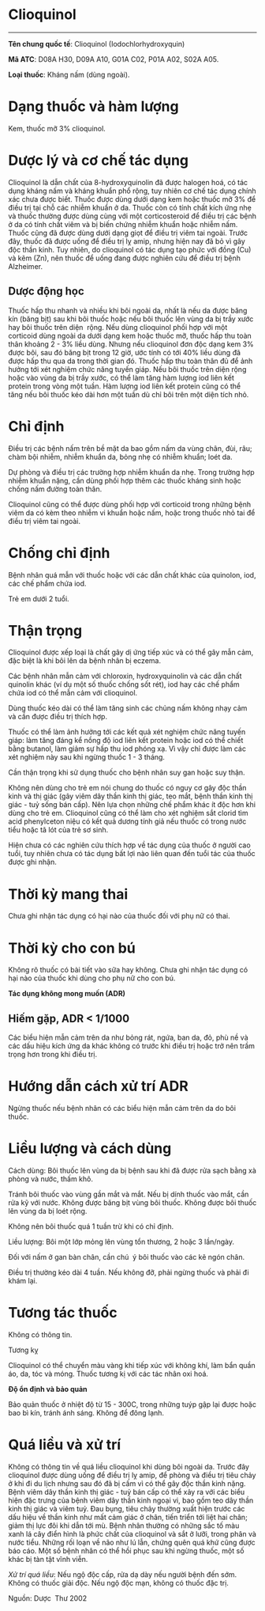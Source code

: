 # Clioquinol

---

**Tên chung quốc tế**: Clioquinol (Iodochlorhydroxyquin)

**Mã ATC**: D08A H30, D09A A10, G01A C02, P01A A02, S02A A05.

**Loại thuốc**: Kháng nấm (dùng ngoài).

# Dạng thuốc và hàm lượng

Kem, thuốc mỡ 3% clioquinol.

# **Dược lý và cơ chế tác dụng**

Clioquinol là dẫn chất của 8-hydroxyquinolin đã được halogen hoá, có tác dụng kháng nấm và kháng khuẩn phổ rộng, tuy nhiên cơ chế tác dụng chính xác chưa được biết. Thuốc được dùng dưới dạng kem hoặc thuốc mỡ 3% để điều trị tại chỗ các nhiễm khuẩn ở da. Thuốc còn có tính chất kích ứng nhẹ và thuốc thường được dùng cùng với một corticosteroid để điều trị các bệnh ở da có tính chất viêm và bị biến chứng nhiễm khuẩn hoặc nhiễm nấm. Thuốc cũng đã được dùng dưới dạng giọt để điều trị viêm tai ngoài. Trước đây, thuốc đã được uống để điều trị lỵ amip, nhưng hiện nay đã bỏ vì gây độc thần kinh. Tuy nhiên, do clioquinol có tác dụng tạo phức với đồng (Cu)  và kẽm (Zn), nên thuốc để uống đang được nghiên cứu để điều trị bệnh Alzheimer.

## Dược động học

Thuốc hấp thu nhanh và nhiều khi bôi ngoài da, nhất là nếu da được băng kín (băng bịt) sau khi bôi thuốc hoặc nếu bôi thuốc lên vùng da bị trầy xước hay bôi thuốc trên diện  rộng. Nếu dùng clioquinol phối hợp với một corticoid dùng ngoài da dưới dạng kem hoặc thuốc mỡ, thuốc hấp thu toàn thân khoảng 2 - 3% liều dùng. Nhưng nếu clioquinol đơn độc dạng kem 3% được bôi, sau đó băng bịt trong 12 giờ, ước tính có tới 40% liều dùng đã được hấp thu qua da trong thời gian đó. Thuốc hấp thu toàn thân đủ để ảnh hưởng tới xét nghiệm chức năng tuyến giáp. Nếu bôi thuốc trên diện rộng hoặc vào vùng da bị trầy xước, có thể làm tăng hàm lượng iod liên kết protein trong vòng một tuần. Hàm lượng iod liên kết protein cũng có thể tăng nếu bôi thuốc kéo dài hơn một tuần dù chỉ bôi trên một diện tích nhỏ.

# **Chỉ định**

Điều trị các bệnh nấm trên bề mặt da bao gồm nấm da vùng chân, đùi, râu; chàm bội nhiễm, nhiễm khuẩn da, bỏng nhẹ có nhiễm khuẩn; loét da.

Dự phòng và điều trị các trường hợp nhiễm khuẩn da nhẹ. Trong trường hợp nhiễm khuẩn nặng, cần dùng phối hợp thêm các thuốc kháng sinh hoặc chống nấm đường toàn thân.

Clioquinol cũng có thể được dùng phối hợp với corticoid trong những bệnh viêm da có kèm theo nhiễm vi khuẩn hoặc nấm, hoặc trong thuốc nhỏ tai để điều trị viêm tai ngoài.

# **Chống chỉ định**

Bệnh nhân quá mẫn với thuốc hoặc với các dẫn chất khác của quinolon, iod, các chế phẩm chứa iod.

Trẻ em dưới 2 tuổi.

# **Thận trọng**

Clioquinol được xếp loại là chất gây dị ứng tiếp xúc và có thể gây mẫn cảm, đặc biệt là khi bôi lên da bệnh nhân bị eczema.

Các bệnh nhân mẫn cảm với chloroxin, hydroxyquinolin và các dẫn chất quinolin khác (ví dụ một số thuốc chống sốt rét), iod hay các chế phẩm chứa iod có thể mẫn cảm với clioquinol.

Dùng thuốc kéo dài có thể làm tăng sinh các chủng nấm không nhạy cảm và cần được điều trị thích hợp.

Thuốc có thể làm ảnh hưởng tới các kết quả xét nghiệm chức năng tuyến giáp: làm tăng đáng kể nồng độ iod liên kết protein hoặc iod có thể chiết bằng butanol, làm giảm sự hấp thu iod phóng xạ. Vì vậy chỉ được làm các xét nghiệm này sau khi ngừng thuốc 1 - 3 tháng.

Cần thận trọng khi sử dụng thuốc cho bệnh nhân suy gan hoặc suy thận.

Không nên dùng cho trẻ em nói chung do thuốc có nguy cơ gây độc thần kinh và thị giác (gây viêm dây thần kinh thị giác, teo mắt, bệnh thần kinh thị giác - tuỷ sống bán cấp). Nên lựa chọn những chế phẩm khác ít độc hơn khi dùng cho trẻ em. Clioquinol cũng có thể làm cho xét nghiệm sắt clorid tìm acid phenylceton niệu có kết quả dương tính giả nếu thuốc có trong nước tiểu hoặc tã lót của trẻ sơ sinh.

Hiện chưa có các nghiên cứu thích hợp về tác dụng của thuốc ở người cao tuổi, tuy nhiên chưa có tác dụng bất lợi nào liên quan đến tuổi tác của thuốc được ghi nhận.

# Thời kỳ mang thai

Chưa ghi nhận tác dụng có hại nào của thuốc đối với phụ nữ có thai.

# Thời kỳ cho con bú

Không rõ thuốc có bài tiết vào sữa hay không. Chưa ghi nhận tác dụng có hại nào của thuốc khi dùng cho phụ nữ cho con bú.

**Tác dụng không mong muốn (ADR)**

## **Hiếm gặp, ADR < 1/1000**

Các biểu hiện mẫn cảm trên da như bỏng rát, ngứa, ban da, đỏ, phù nề và các dấu hiệu kích ứng da khác không có trước khi điều trị hoặc trở nên trầm trọng hơn trong khi điều trị.

# **Hướng dẫn cách xử trí ADR**

Ngừng thuốc nếu bệnh nhân có các biểu hiện mẫn cảm trên da do bôi thuốc.

# **Liều lượng và cách dùng**

Cách dùng: Bôi thuốc lên vùng da bị bệnh sau khi đã được rửa sạch bằng xà phòng và nước, thấm khô.

Tránh bôi thuốc vào vùng gần mắt và mắt. Nếu bị dính thuốc vào mắt, cần rửa kỹ với nước. Không được băng bịt vùng bôi thuốc. Không được bôi thuốc lên vùng da bị loét rộng.

Không nên bôi thuốc quá 1 tuần trừ khi có chỉ định.

Liều lượng: Bôi một lớp mỏng lên vùng tổn thương, 2 hoặc 3 lần/ngày.

Đối với nấm ở gan bàn chân, cần chú  ý bôi thuốc vào các kẽ ngón chân.  

Điều trị thường kéo dài 4 tuần. Nếu không đỡ, phải ngừng thuốc và phải đi khám lại.

# **Tương tác thuốc**

Không có thông tin.

Tương kỵ

Clioquinol có thể chuyển màu vàng khi tiếp xúc với không khí, làm bẩn quần áo, da, tóc và móng. Thuốc tương kị với các tác nhân oxi hoá.

**Độ ổn định và bảo quản**

Bảo quản thuốc ở nhiệt độ từ 15 - 300C, trong những tuýp gập lại được hoặc bao bì kín, tránh ánh sáng. Không để đông lạnh.

# **Quá liều và xử trí**

Không có thông tin về quá liều clioquinol khi dùng bôi ngoài da. Trước đây clioquinol được dùng uống để điều trị lỵ amip, để phòng và điều trị tiêu chảy ở khi đi du lịch nhưng sau đó đã bị cấm vì có thể gây độc thần kinh nặng. Bệnh viêm dây thần kinh thị giác - tuỷ bán cấp có thể xảy ra với các biểu hiện đặc trưng của bệnh viêm dây thần kinh ngoại vi, bao gồm teo dây thần kinh thị giác và viêm tuỷ. Đau bụng, tiêu chảy thường xuất hiện trước các dấu hiệu về thần kinh như mất cảm giác ở chân, tiến triển tới liệt hai chân; giảm thị lực đôi khi dẫn tới mù. Bệnh nhân thường có những sắc tố màu xanh lá cây điển hình là phức chất của clioquinol và sắt ở lưỡi, trong phân và nước tiểu. Những rối loạn về não như lú lẫn, chứng quên quá khứ cũng được báo cáo. Một số bệnh nhân có thể hồi phục sau khi ngừng thuốc, một số khác bị tàn tật vĩnh viễn.

_Xử trí quá liều_: Nếu ngộ độc cấp, rửa dạ dày nếu người bệnh đến sớm.  Không có thuốc giải độc. Nếu ngộ độc mạn, không có thuốc đặc trị.

Nguồn: Dược  Thư 2002